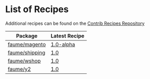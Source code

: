 # List of Recipes

Additional recipes can be found on the [Contrib Recipes Repository](https://github.com/symfony/recipes-contrib/blob/flex/main/RECIPES.md)

| Package | Latest Recipe |
| --- | --- |
| [faume/magento](https://packagist.org/packages/faume/magento) | [1.0-alpha](faume/magento/1.0-alpha) |
| [faume/shipping](https://packagist.org/packages/faume/shipping) | [1.0](faume/shipping/1.0) |
| [faume/wshop](https://packagist.org/packages/faume/wshop) | [1.0](faume/wshop/1.0) |
| [faume/y2](https://packagist.org/packages/faume/y2) | [1.0](faume/y2/1.0) |